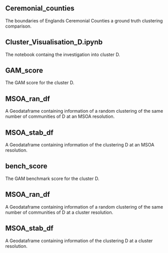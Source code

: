 ## Ceremonial_counties
The boundaries of Englands Ceremonial Counties a ground truth clustering comparison.

## Cluster_Visualisation_D.ipynb
The notebook containg the investigation into cluster D.

## GAM_score
The GAM score for the cluster D.

## MSOA_ran_df
A Geodataframe containing information of a random clustering of the same number of communities of D at an MSOA resolution.

## MSOA_stab_df
A Geodataframe containing information of the clustering D at an MSOA resolution.

## bench_score
The GAM benchmark score for the cluster D.

## MSOA_ran_df
A Geodataframe containing information of a random clustering of the same number of communities of D at a cluster resolution.

## MSOA_stab_df
A Geodataframe containing information of the clustering D at a cluster resolution.
